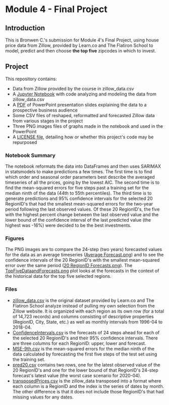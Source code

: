
# Module 4 -  Final Project


## Introduction

This is Bronwen C.'s submission for Module 4's Final Project, using house price data from Zillow, provided by Learn.co and The Flatiron School to model, predict and then choose **the top five** zipcodes in which to invest.

## Project
This repository contains:
* Data from Zillow provided by the course in zillow_data.csv
* A [Jupyter Notebook](https://github.com/bronwencc/Module-4-Project/blob/master/mod_4_final.ipynb) with code analyzing and modeling the data from zillow_data.csv
* A [PDF](https://github.com/bronwencc/Module-4-Project/blob/master/FiveZipCodes.pdf) of PowerPoint presentation slides explaining the data to a prospective business audience
* Some CSV files of reshaped, reformatted and forecasted Zillow data from various stages in the project
* Three PNG images files of graphs made in the notebook and used in the PowerPoint
* A [LICENSE file](https://github.com/bronwencc/Module-4-Project/blob/master/LICENSE), detailing how or whether this project's code may be repurposed

### Notebook Summary

The notebook reformats the data into DataFrames and then uses SARIMAX in statsmodels to make predictions a few times.  The first time is to find which order and seasonal order parameters best describe the averaged timeseries of all the prices, going by the lowest AIC.  The second time is to find the mean-squared errors for five steps past a training set for the median ninth of the data (44th to 55th percentiles).  The third time is to generate predictions and 95% confidence intervals for the selected 20 RegionID's that had the smallest mean-squared errors for the two-year period following the last observed values.  Of these 20 RegionID's, the five with the highest percent change between the last observed value and the lower bound of the confidence interval of the last predicted value (the highest was -16%) were decided to be the best investments.

### Figures

The PNG images are to compare the 24-step (two years) forecasted values for the data as an average timeseries ([Average Forecast.png](https://github.com/bronwencc/Module-4-Project/blob/master/files/Average-Forecast.png)) and to see the confidence intervals of the 20 RegionID's with the smallest mean-squared error over the same period ([20 RegionID Forecasts.png](https://github.com/bronwencc/Module-4-Project/blob/master/files/20-RegionID-Forecasts.png)).
The [TopFiveDataandForecasts.png](https://github.com/bronwencc/Module-4-Project/blob/master/files/TopFiveDataandForecasts.png) plot looks at the forecasts in the context of the historical data for the top five selected regions.

### Files

* [zillow_data.csv](https://github.com/bronwencc/Module-4-Project/blob/master/zillow_data.csv) is the original dataset provided by Learn.co and The Flatiron School analyze instead of pulling my own selection from the Zillow website.  It is organized with each region as its own row (for a total of 14,723 records) and columns consisting of descriptive properties (RegionID, City, State, etc.) as well as monthly intervals from 1996-04 to 2018-04.
* [ConfidenceIntervals.csv](https://github.com/bronwencc/Module-4-Project/blob/master/files/ConfidenceIntervals.csv) is the forecasts of 24 steps ahead for each of the selected 20 RegionID's and their 95% confidence intervals.  There are three columns for each RegionID: upper, lower and forecast.
* [MSE-9th.csv](https://github.com/bronwencc/Module-4-Project/blob/master/files/MSE-9th.csv) is the mean-squared errors for the median ninth of the data calculated by forecasting the first five steps of the test set using the training set.
* [pred20.csv](https://github.com/bronwencc/Module-4-Project/blob/master/files/pred20.csv) contains two rows, one for the latest observed value of the 20 RegionID's and one for the lower bound of that RegionID's 24-step forecast's latest value (the worst case scenario for 2020-04).
* [transposedPrices.csv](https://github.com/bronwencc/Module-4-Project/blob/master/files/transposedPrices.csv) is the zillow_data transposed into a format where each column is a RegionID and the index is the series of dates by month.  The other difference is that it does not include those RegionID's that had missing values for any dates.
